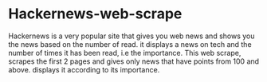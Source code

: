 # Hackernews-web-scrape
Hackernews is a very popular site that gives you web news and shows you the news based on the number of read.
it displays a news on tech and the number of times it has been read, i.e the importance.
This web scrape, scrapes the first 2 pages and gives only news that have points from 100 and above.
displays it according to its importance.
